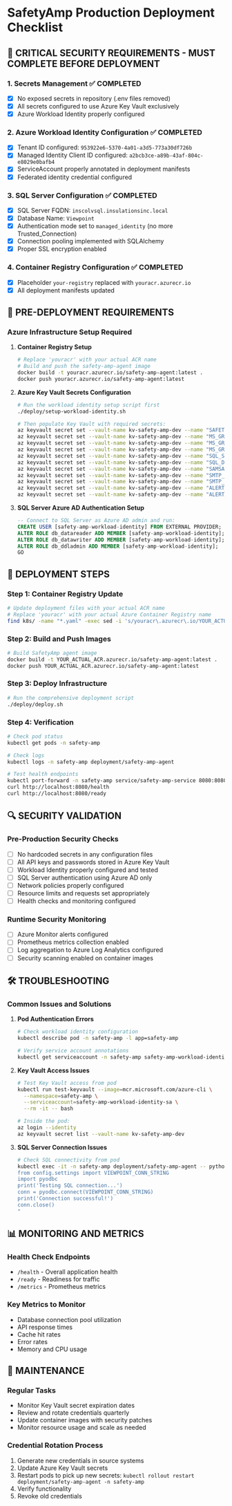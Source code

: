 # SafetyAmp Production Deployment Checklist

## 🔴 CRITICAL SECURITY REQUIREMENTS - MUST COMPLETE BEFORE DEPLOYMENT

### 1. Secrets Management ✅ COMPLETED
- [x] No exposed secrets in repository (.env files removed)
- [x] All secrets configured to use Azure Key Vault exclusively
- [x] Azure Workload Identity properly configured

### 2. Azure Workload Identity Configuration ✅ COMPLETED
- [x] Tenant ID configured: `953922e6-5370-4a01-a3d5-773a30df726b`
- [x] Managed Identity Client ID configured: `a2bcb3ce-a89b-43af-804c-e8029e0bafb4`
- [x] ServiceAccount properly annotated in deployment manifests
- [x] Federated identity credential configured

### 3. SQL Server Configuration ✅ COMPLETED
- [x] SQL Server FQDN: `inscolvsql.insulationsinc.local`
- [x] Database Name: `Viewpoint`
- [x] Authentication mode set to `managed_identity` (no more Trusted_Connection)
- [x] Connection pooling implemented with SQLAlchemy
- [x] Proper SSL encryption enabled

### 4. Container Registry Configuration ✅ COMPLETED
- [x] Placeholder `your-registry` replaced with `youracr.azurecr.io`
- [x] All deployment manifests updated

## 🚨 PRE-DEPLOYMENT REQUIREMENTS

### Azure Infrastructure Setup Required

1. **Container Registry Setup**
   ```bash
   # Replace 'youracr' with your actual ACR name
   # Build and push the safety-amp-agent image
   docker build -t youracr.azurecr.io/safety-amp-agent:latest .
   docker push youracr.azurecr.io/safety-amp-agent:latest
   ```

2. **Azure Key Vault Secrets Configuration**
   ```bash
   # Run the workload identity setup script first
   ./deploy/setup-workload-identity.sh
   
   # Then populate Key Vault with required secrets:
   az keyvault secret set --vault-name kv-safety-amp-dev --name "SAFETYAMP_TOKEN" --value "YOUR_ACTUAL_TOKEN"
   az keyvault secret set --vault-name kv-safety-amp-dev --name "MS_GRAPH_CLIENT_SECRET" --value "YOUR_ACTUAL_SECRET"
   az keyvault secret set --vault-name kv-safety-amp-dev --name "MS_GRAPH_CLIENT_ID" --value "YOUR_CLIENT_ID"
   az keyvault secret set --vault-name kv-safety-amp-dev --name "MS_GRAPH_TENANT_ID" --value "953922e6-5370-4a01-a3d5-773a30df726b"
   az keyvault secret set --vault-name kv-safety-amp-dev --name "SQL_SERVER" --value "inscolvsql.insulationsinc.local"
   az keyvault secret set --vault-name kv-safety-amp-dev --name "SQL_DATABASE" --value "Viewpoint"
   az keyvault secret set --vault-name kv-safety-amp-dev --name "SAMSARA_API_KEY" --value "YOUR_SAMSARA_KEY"
   az keyvault secret set --vault-name kv-safety-amp-dev --name "SMTP_USERNAME" --value "YOUR_SMTP_USER"
   az keyvault secret set --vault-name kv-safety-amp-dev --name "SMTP_PASSWORD" --value "YOUR_SMTP_PASSWORD"
   az keyvault secret set --vault-name kv-safety-amp-dev --name "ALERT_EMAIL_FROM" --value "YOUR_FROM_EMAIL"
   az keyvault secret set --vault-name kv-safety-amp-dev --name "ALERT_EMAIL_TO" --value "YOUR_TO_EMAIL"
   ```

3. **SQL Server Azure AD Authentication Setup**
   ```sql
   -- Connect to SQL Server as Azure AD admin and run:
   CREATE USER [safety-amp-workload-identity] FROM EXTERNAL PROVIDER;
   ALTER ROLE db_datareader ADD MEMBER [safety-amp-workload-identity];
   ALTER ROLE db_datawriter ADD MEMBER [safety-amp-workload-identity];
   ALTER ROLE db_ddladmin ADD MEMBER [safety-amp-workload-identity];
   GO
   ```

## 🚀 DEPLOYMENT STEPS

### Step 1: Container Registry Update
```bash
# Update deployment files with your actual ACR name
# Replace 'youracr' with your actual Azure Container Registry name
find k8s/ -name "*.yaml" -exec sed -i 's/youracr\.azurecr\.io/YOUR_ACTUAL_ACR.azurecr.io/g' {} \;
```

### Step 2: Build and Push Images
```bash
# Build SafetyAmp agent image
docker build -t YOUR_ACTUAL_ACR.azurecr.io/safety-amp-agent:latest .
docker push YOUR_ACTUAL_ACR.azurecr.io/safety-amp-agent:latest
```

### Step 3: Deploy Infrastructure
```bash
# Run the comprehensive deployment script
./deploy/deploy.sh
```

### Step 4: Verification
```bash
# Check pod status
kubectl get pods -n safety-amp

# Check logs
kubectl logs -n safety-amp deployment/safety-amp-agent

# Test health endpoints
kubectl port-forward -n safety-amp service/safety-amp-service 8080:8080
curl http://localhost:8080/health
curl http://localhost:8080/ready
```

## 🔍 SECURITY VALIDATION

### Pre-Production Security Checks
- [ ] No hardcoded secrets in any configuration files
- [ ] All API keys and passwords stored in Azure Key Vault
- [ ] Workload Identity properly configured and tested
- [ ] SQL Server authentication using Azure AD only
- [ ] Network policies properly configured
- [ ] Resource limits and requests set appropriately
- [ ] Health checks and monitoring configured

### Runtime Security Monitoring
- [ ] Azure Monitor alerts configured
- [ ] Prometheus metrics collection enabled
- [ ] Log aggregation to Azure Log Analytics configured
- [ ] Security scanning enabled on container images

## 🛠 TROUBLESHOOTING

### Common Issues and Solutions

1. **Pod Authentication Errors**
   ```bash
   # Check workload identity configuration
   kubectl describe pod -n safety-amp -l app=safety-amp
   
   # Verify service account annotations
   kubectl get serviceaccount -n safety-amp safety-amp-workload-identity-sa -o yaml
   ```

2. **Key Vault Access Issues**
   ```bash
   # Test Key Vault access from pod
   kubectl run test-keyvault --image=mcr.microsoft.com/azure-cli \
     --namespace=safety-amp \
     --serviceaccount=safety-amp-workload-identity-sa \
     --rm -it -- bash
   
   # Inside the pod:
   az login --identity
   az keyvault secret list --vault-name kv-safety-amp-dev
   ```

3. **SQL Server Connection Issues**
   ```bash
   # Check SQL connectivity from pod
   kubectl exec -it -n safety-amp deployment/safety-amp-agent -- python -c "
   from config.settings import VIEWPOINT_CONN_STRING
   import pyodbc
   print('Testing SQL connection...')
   conn = pyodbc.connect(VIEWPOINT_CONN_STRING)
   print('Connection successful!')
   conn.close()
   "
   ```

## 📊 MONITORING AND METRICS

### Health Check Endpoints
- `/health` - Overall application health
- `/ready` - Readiness for traffic
- `/metrics` - Prometheus metrics

### Key Metrics to Monitor
- Database connection pool utilization
- API response times
- Cache hit rates
- Error rates
- Memory and CPU usage

## 🔄 MAINTENANCE

### Regular Tasks
- Monitor Key Vault secret expiration dates
- Review and rotate credentials quarterly
- Update container images with security patches
- Monitor resource usage and scale as needed

### Credential Rotation Process
1. Generate new credentials in source systems
2. Update Azure Key Vault secrets
3. Restart pods to pick up new secrets: `kubectl rollout restart deployment/safety-amp-agent -n safety-amp`
4. Verify functionality
5. Revoke old credentials